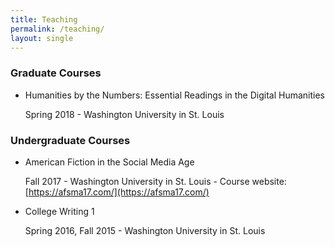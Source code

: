 ```yaml
---
title: Teaching
permalink: /teaching/
layout: single
---
```


### Graduate Courses

* Humanities by the Numbers: Essential Readings in the Digital Humanities

   Spring 2018 - Washington University in St. Louis

### Undergraduate Courses

* American Fiction in the Social Media Age

   Fall 2017 - Washington University in St. Louis - Course website: [https://afsma17.com/](https://afsma17.com/)

* College Writing 1

   Spring 2016, Fall 2015 - Washington University in St. Louis


